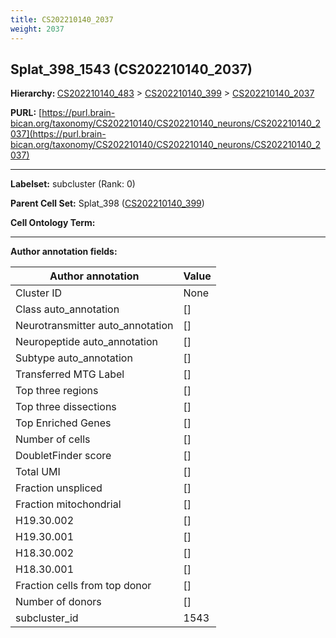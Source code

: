 ```yaml
---
title: CS202210140_2037
weight: 2037
---
```

## Splat_398_1543 (CS202210140_2037)
<b>Hierarchy: </b>
[CS202210140_483](../CS202210140_483) >
[CS202210140_399](../CS202210140_399) >
[CS202210140_2037](../CS202210140_2037)

**PURL:** [https://purl.brain-bican.org/taxonomy/CS202210140/CS202210140_neurons/CS202210140_2037](https://purl.brain-bican.org/taxonomy/CS202210140/CS202210140_neurons/CS202210140_2037)

---


**Labelset:** subcluster (Rank: 0)

**Parent Cell Set:** Splat_398 ([CS202210140_399](../CS202210140_399))



**Cell Ontology Term:** 

[MARKER GENES.]: #


---

[TRANSFERRED ANNOTATIONS.]: #


[AUTHOR ANNOTATION FIELDS.]: #


**Author annotation fields:**

| Author annotation | Value |
|-------------------|-------|
|Cluster ID|None|
|Class auto_annotation|[]|
|Neurotransmitter auto_annotation|[]|
|Neuropeptide auto_annotation|[]|
|Subtype auto_annotation|[]|
|Transferred MTG Label|[]|
|Top three regions|[]|
|Top three dissections|[]|
|Top Enriched Genes|[]|
|Number of cells|[]|
|DoubletFinder score|[]|
|Total UMI|[]|
|Fraction unspliced|[]|
|Fraction mitochondrial|[]|
|H19.30.002|[]|
|H19.30.001|[]|
|H18.30.002|[]|
|H18.30.001|[]|
|Fraction cells from top donor|[]|
|Number of donors|[]|
|subcluster_id|1543|
